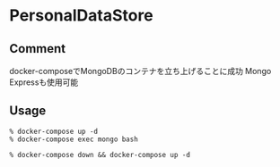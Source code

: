 # PersonalDataStore

## Comment

docker-composeでMongoDBのコンテナを立ち上げることに成功
Mongo Expressも使用可能

## Usage

```bash:コンテナの立ち上げ
% docker-compose up -d
% docker-compose exec mongo bash
```

```bash:コピペ用
% docker-compose down && docker-compose up -d
```